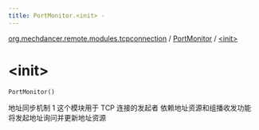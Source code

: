 ```yaml
---
title: PortMonitor.<init> - 
---
```


[org.mechdancer.remote.modules.tcpconnection](../index.html) / [PortMonitor](index.html) / [&lt;init&gt;](./-init-.html)

# &lt;init&gt;

`PortMonitor()`

地址同步机制 1
这个模块用于 TCP 连接的发起者
依赖地址资源和组播收发功能
将发起地址询问并更新地址资源

